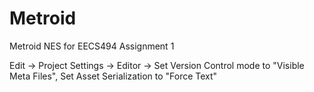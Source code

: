 Metroid
=======

Metroid NES for EECS494 Assignment 1

Edit -> Project Settings -> Editor ->
Set Version Control mode to "Visible Meta Files", 
Set Asset Serialization to "Force Text"
